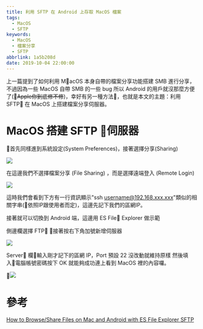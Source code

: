 ```yaml
---
title: 利用 SFTP 在 Android 上存取 MacOS 檔案
tags:
  - MacOS
  - SFTP
keywords:
  - MacOS
  - 檔案分享
  - SFTP
abbrlink: 1a5b208d
date: 2019-10-04 22:00:00
---
```


上一篇提到了如何利用 MacOS 本身自帶的檔案分享功能搭建 SMB 進行分享，不過因為一些 MacOS 自帶 SMB 的一些 bug 所以 Android 的用戶就沒那麼方便了(~~Apple你到底修不修~~)，幸好有另一種方法，也就是本文的主題：利用 SFTP 在 MacOS 上搭建檔案分享伺服器。<!--more-->

# MacOS 搭建 SFTP 伺服器

首先同樣進到系統設定(System Preferences)，接著選擇分享(Sharing)

![](https://res.cloudinary.com/driftkingtw/image/upload/f_auto/v1570189697/blog/2019/10/%E5%9C%A8%20MacOS%20%E4%B8%8A%E6%90%AD%E5%BB%BA%20SMB%20%E7%B0%A1%E6%98%93%E6%AA%94%E6%A1%88%E5%88%86%E4%BA%AB%E4%BC%BA%E6%9C%8D%E5%99%A8/Screen_Shot_2019-10-04_at_7.44.42_PM.jpg)

在這邊我們不選擇檔案分享 (File Sharing) ，而是選擇遠端登入 (Remote Login)

![](https://res.cloudinary.com/driftkingtw/image/upload/f_auto/v1570191030/blog/2019/10/%E5%88%A9%E7%94%A8%20SFTP%20%E5%9C%A8%20Android%20%E4%B8%8A%E5%AD%98%E5%8F%96%20MacOS%20%E6%AA%94%E6%A1%88/.Screen_Shot_2019-10-04_at_8.10.17_PM.png)

這時我們會看到下方有一行資訊顯示"ssh username@192.168.xxx.xxx"類似的相關字串(依照IP跟使用者而定)，這邊先記下我們的區網IP。

接著就可以切換到 Android 端，這邊用 ES File Explorer 做示範

側邊欄選擇 FTP ，接著按右下角加號新增伺服器

![](https://res.cloudinary.com/driftkingtw/image/upload/f_auto/v1570191510/blog/2019/10/%E5%88%A9%E7%94%A8%20SFTP%20%E5%9C%A8%20Android%20%E4%B8%8A%E5%AD%98%E5%8F%96%20MacOS%20%E6%AA%94%E6%A1%88/Screenshot_20191004-201308.png)

Server 欄輸入剛才記下的區網 IP，Port 預設 22 沒改動就維持原樣
然後填入電腦帳號密碼按下 OK 就能夠成功連上看到 MacOS 裡的內容囉。

![](https://res.cloudinary.com/driftkingtw/image/upload/f_auto/v1570191514/blog/2019/10/%E5%88%A9%E7%94%A8%20SFTP%20%E5%9C%A8%20Android%20%E4%B8%8A%E5%AD%98%E5%8F%96%20MacOS%20%E6%AA%94%E6%A1%88/Screenshot_20191004-201757.png)

# 參考

[How to Browse/Share Files on Mac and Android with ES File Explorer SFTP](https://www.mjdtech.net/browse-files-on-mac-with-es-file-explorer-and-sftp/)